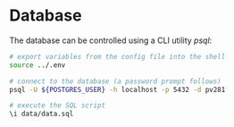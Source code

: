 # Database

The database can be controlled using a CLI utility _psql_:

```sh
# export variables from the config file into the shell
source ../.env

# connect to the database (a password prompt follows)
psql -U ${POSTGRES_USER} -h localhost -p 5432 -d pv281

# execute the SQL script
\i data/data.sql
```
